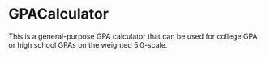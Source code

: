 # GPACalculator
This is a general-purpose GPA calculator that can be used for college GPA or high school GPAs on the weighted 5.0-scale.
